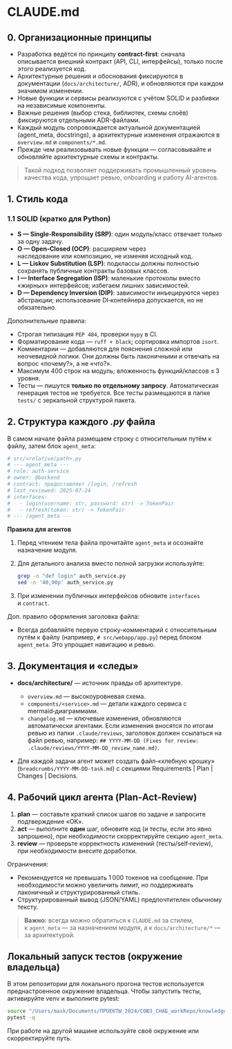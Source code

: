 # CLAUDE.md

## 0. Организационные принципы

- Разработка ведётся по принципу **contract-first**: сначала описывается внешний контракт (API, CLI, интерфейсы), только после этого реализуется код.
- Архитектурные решения и обоснования фиксируются в документации (`docs/architecture/`, ADR), и обновляются при каждом значимом изменении.
- Новые функции и сервисы реализуются с учётом SOLID и разбивки на независимые компоненты.
- Важные решения (выбор стека, библиотек, схемы слоёв) фиксируются отдельными ADR-файлами.
- Каждый модуль сопровождается актуальной документацией (agent_meta, docstrings), а архитектурные изменения отражаются в `overview.md` и `components/*.md`.
- Прежде чем реализовывать новые функции — согласовывайте и обновляйте архитектурные схемы и контракты.

> Такой подход позволяет поддерживать промышленный уровень качества кода, упрощает ревью, onboarding и работу AI-агентов.

## 1. Стиль кода

### 1.1 SOLID (кратко для Python)

* **S — Single‑Responsibility (SRP)**: один модуль/класс отвечает только за одну задачу.
* **O — Open‑Closed (OCP)**: расширяем через наследование или композицию, не изменяя исходный код.
* **L — Liskov Substitution (LSP)**: подклассы должны полностью сохранять публичные контракты базовых классов.
* **I — Interface Segregation (ISP)**: маленькие протоколы вместо «жирных» интерфейсов; избегаем лишних зависимостей.
* **D — Dependency Inversion (DIP)**: зависимости инъецируются через абстракции; использование DI‑контейнера допускается, но не обязательно.

Дополнительные правила:

* Строгая типизация `PEP 484`, проверки `mypy` в CI.
* Форматирование кода — `ruff + black`; сортировка импортов `isort`.
* Комментарии — добавляются для пояснения сложной или неочевидной логики. Они должны быть лаконичными и отвечать на вопрос «почему?», а не «что?».
* Максимум 400 строк на модуль; вложенность функций/классов ≤ 3 уровня.
* Тесты — пишутся **только по отдельному запросу**. Автоматическая генерация тестов не требуется. Все тесты размещаются в папке `tests/` с зеркальной структурой пакета.

## 2. Структура каждого *.py* файла

В самом начале файла размещаем строку с относительным путём к файлу, затем блок `agent_meta`:

```python
# src/<relative/path>.py
# --- agent_meta ---
# role: auth-service
# owner: @backend
# contract: предоставляет /login, /refresh
# last_reviewed: 2025‑07‑24
# interfaces:
#   - login(username: str, password: str) -> TokenPair
#   - refresh(token: str) -> TokenPair
# --- /agent_meta ---
```

**Правила для агентов**

1. Перед чтением тела файла прочитайте `agent_meta` и осознайте назначение модуля.
2. Для детального анализа вместо полной загрузки используйте:

   ```bash
   grep -n "def login" auth_service.py
   sed -n '40,90p' auth_service.py
   ```
3. При изменении публичных интерфейсов обновите `interfaces` и `contract`.

Доп. правило оформления заголовка файла:
- Всегда добавляйте первую строку-комментарий с относительным путём к файлу (например, `# src/webapp/app.py`) перед блоком `agent_meta`. Это упрощает навигацию и ревью.

## 3. Документация и «следы»

* **docs/architecture/** — источник правды об архитектуре.

  * `overview.md` — высокоуровневая схема.
  * `components/<service>.md` — детали каждого сервиса с mermaid‑диаграммами.
  * `changelog.md` — ключевые изменения, обновляются автоматически агентами. Если изменения вносятся по итогам ревью из папки `.claude/reviews`, заголовок должен ссылаться на файл ревью, например: `## YYYY-MM-DD (Fixes for review: .claude/reviews/YYYY-MM-DD_review_name.md)`.
* Для каждой задачи агент может создать файл‑«хлебную крошку» (`breadcrumbs/YYYY‑MM‑DD‑task.md`) c секциями Requirements | Plan | Changes | Decisions.

## 4. Рабочий цикл агента (Plan‑Act‑Review)

1. **plan** — составьте краткий список шагов по задаче и запросите подтверждение «OK».
2. **act** — выполните **один** шаг, обновите код (и тесты, если это явно запрошено), при необходимости скорректируйте секцию `agent_meta`.
3. **review** — проверьте корректность изменений (тесты/self‑review), при необходимости внесите доработки.

Ограничения:

* Рекомендуется не превышать 1 000 токенов на сообщение. При необходимости можно увеличить лимит, но поддерживать лаконичный и структурированный стиль.
* Структурированный вывод (JSON/YAML) предпочтителен обычному тексту.

> **Важно:** всегда можно обратиться к `CLAUDE.md` за стилем, к `agent_meta` — за назначением модуля, а к `docs/architecture/*` — за архитектурой.

## Локальный запуск тестов (окружение владельца)

В этом репозитории для локального прогона тестов используется преднастроенное окружение владельца. Чтобы запустить тесты, активируйте venv и выполните pytest:

```bash
source "/Users/mask/Documents/ПРОЕКТЫ_2024/СОЮЗ_СНАБ_workRepo/knowledge_map_release_v2/ai-neuro/semantic_venv/bin/activate"
pytest -q
```

При работе на другой машине используйте своё окружение или скорректируйте путь.

